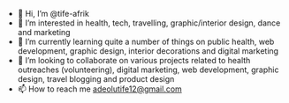 - 👋 Hi, I’m @tife-afrik
- 👀 I’m interested in health, tech, travelling, graphic/interior design, dance and marketing
- 🌱 I’m currently learning quite a number of things on public health, web development, graphic design, interior decorations and digital marketing
- 💞️ I’m looking to collaborate on various projects related to health outreaches (volunteering), digital marketing, web development, graphic design, travel blogging and product design
- 📫 How to reach me adeolutife12@gmail.com

